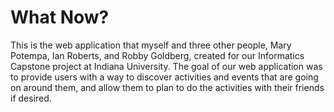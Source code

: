 # What Now?

This is the web application that myself and three other people, Mary Potempa, Ian Roberts, and Robby Goldberg, created for our Informatics Capstone project at Indiana University. The goal of our web application was to provide users with a way to discover activities and events that are going on around them, and allow them to plan to do the activities with their friends if desired. 
